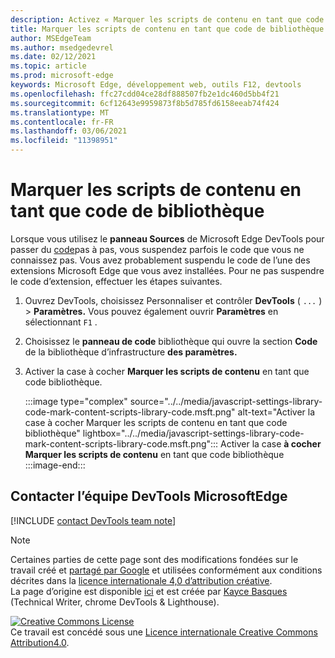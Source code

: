 ```yaml
---
description: Activez « Marquer les scripts de contenu en tant que code de bibliothèque » à partir de Paramètres > Framework Library Code.
title: Marquer les scripts de contenu en tant que code de bibliothèque
author: MSEdgeTeam
ms.author: msedgedevrel
ms.date: 02/12/2021
ms.topic: article
ms.prod: microsoft-edge
keywords: Microsoft Edge, développement web, outils F12, devtools
ms.openlocfilehash: ffc27cdd04ce28df888507fb2e1dc460d5bb4f21
ms.sourcegitcommit: 6cf12643e9959873f8b5d785fd6158eeab74f424
ms.translationtype: MT
ms.contentlocale: fr-FR
ms.lasthandoff: 03/06/2021
ms.locfileid: "11398951"
---
```

<!-- Copyright Kayce Basques 

   Licensed under the Apache License, Version 2.0 (the "License");
   you may not use this file except in compliance with the License.
   You may obtain a copy of the License at

       https://www.apache.org/licenses/LICENSE-2.0

   Unless required by applicable law or agreed to in writing, software
   distributed under the License is distributed on an "AS IS" BASIS,
   WITHOUT WARRANTIES OR CONDITIONS OF ANY KIND, either express or implied.
   See the License for the specific language governing permissions and
   limitations under the License.  -->

# <a name="mark-content-scripts-as-library-code"></a>Marquer les scripts de contenu en tant que code de bibliothèque  

Lorsque vous utilisez le **panneau Sources** de Microsoft Edge DevTools pour passer du [code][DevToolsJavascriptStepThroughCode]pas à pas, vous suspendez parfois le code que vous ne connaissez pas.  Vous avez probablement suspendu le code de l’une des extensions Microsoft Edge que vous avez installées.  Pour ne pas suspendre le code d’extension, effectuer les étapes suivantes.  

1.  Ouvrez DevTools, choisissez Personnaliser et contrôler **DevTools** \( `...` \) > **Paramètres.**  Vous pouvez également ouvrir **Paramètres** en sélectionnant `F1` .  

1.  Choisissez le **panneau de code** bibliothèque qui ouvre la section **Code** de la bibliothèque d’infrastructure **des paramètres.**  
1.  Activer la case à cocher **Marquer les scripts de contenu** en tant que code bibliothèque.  
    
    :::image type="complex" source="../../media/javascript-settings-library-code-mark-content-scripts-library-code.msft.png" alt-text="Activer la case à cocher Marquer les scripts de contenu en tant que code bibliothèque" lightbox="../../media/javascript-settings-library-code-mark-content-scripts-library-code.msft.png":::
       Activer la case **à cocher Marquer les scripts de contenu** en tant que code bibliothèque  
    :::image-end:::  
    
## <a name="getting-in-touch-with-the-microsoft-edge-devtools-team"></a>Contacter l’équipe DevTools MicrosoftEdge  

[!INCLUDE [contact DevTools team note](../../includes/contact-devtools-team-note.md)]  

<!-- links -->  

[DevToolsJavascriptStepThroughCode]: ../index.md#step-4-step-through-the-code "Étape 4 : Pas à pas dans le code : commencer à déboguer JavaScript dans Microsoft Edge DevTools | Documents Microsoft"  

> [!NOTE]
> Certaines parties de cette page sont des modifications fondées sur le travail créé et [partagé par Google][GoogleSitePolicies] et utilisées conformément aux conditions décrites dans la [licence internationale 4,0 d’attribution créative][CCA4IL].  
> La page d’origine est disponible [ici](https://developers.google.com/web/tools/chrome-devtools/javascript/guides/blackbox-chrome-extension-scripts) et est créée par [Kayce Basques][KayceBasques] \(Technical Writer, chrome DevTools \& Lighthouse\).  

[![Creative Commons License][CCby4Image]][CCA4IL]  
Ce travail est concédé sous une [Licence internationale Creative Commons Attribution4.0][CCA4IL].  

[CCA4IL]: https://creativecommons.org/licenses/by/4.0  
[CCby4Image]: https://i.creativecommons.org/l/by/4.0/88x31.png  
[GoogleSitePolicies]: https://developers.google.com/terms/site-policies  
[KayceBasques]: https://developers.google.com/web/resources/contributors/kaycebasques  
